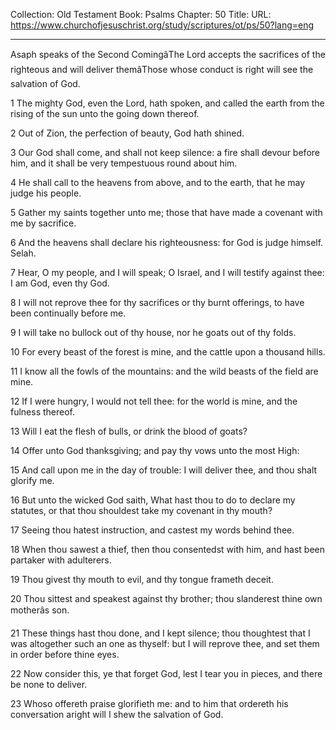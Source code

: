 Collection: Old Testament
Book: Psalms
Chapter: 50
Title: 
URL: https://www.churchofjesuschrist.org/study/scriptures/ot/ps/50?lang=eng

---

Asaph speaks of the Second ComingâThe Lord accepts the sacrifices of the righteous and will deliver themâThose whose conduct is right will see the salvation of God.

1 The mighty God, even the Lord, hath spoken, and called the earth from the rising of the sun unto the going down thereof.

2 Out of Zion, the perfection of beauty, God hath shined.

3 Our God shall come, and shall not keep silence: a fire shall devour before him, and it shall be very tempestuous round about him.

4 He shall call to the heavens from above, and to the earth, that he may judge his people.

5 Gather my saints together unto me; those that have made a covenant with me by sacrifice.

6 And the heavens shall declare his righteousness: for God is judge himself. Selah.

7 Hear, O my people, and I will speak; O Israel, and I will testify against thee: I am God, even thy God.

8 I will not reprove thee for thy sacrifices or thy burnt offerings, to have been continually before me.

9 I will take no bullock out of thy house, nor he goats out of thy folds.

10 For every beast of the forest is mine, and the cattle upon a thousand hills.

11 I know all the fowls of the mountains: and the wild beasts of the field are mine.

12 If I were hungry, I would not tell thee: for the world is mine, and the fulness thereof.

13 Will I eat the flesh of bulls, or drink the blood of goats?

14 Offer unto God thanksgiving; and pay thy vows unto the most High:

15 And call upon me in the day of trouble: I will deliver thee, and thou shalt glorify me.

16 But unto the wicked God saith, What hast thou to do to declare my statutes, or that thou shouldest take my covenant in thy mouth?

17 Seeing thou hatest instruction, and castest my words behind thee.

18 When thou sawest a thief, then thou consentedst with him, and hast been partaker with adulterers.

19 Thou givest thy mouth to evil, and thy tongue frameth deceit.

20 Thou sittest and speakest against thy brother; thou slanderest thine own motherâs son.

21 These things hast thou done, and I kept silence; thou thoughtest that I was altogether such an one as thyself: but I will reprove thee, and set them in order before thine eyes.

22 Now consider this, ye that forget God, lest I tear you in pieces, and there be none to deliver.

23 Whoso offereth praise glorifieth me: and to him that ordereth his conversation aright will I shew the salvation of God.
